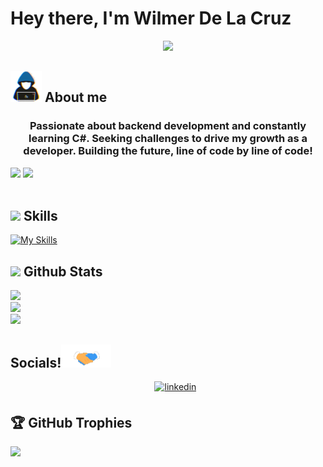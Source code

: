 # Hey there, I'm Wilmer De La Cruz
<p align="center">
  <a href="https://github.com/DenverCoder1/readme-typing-svg"><img src="https://readme-typing-svg.herokuapp.com?lines=Software+Development+Student;In+Process+of+Backend+Developer;Increasing%20my%20learning&center=true&width=500&height=50"></a>
</p>

## <picture><img src = "https://github.com/0xAbdulKhalid/0xAbdulKhalid/raw/main/assets/mdImages/about_me.gif" width = 50px></picture> **About me**

<h3 align="center">  Passionate about backend development and constantly learning C#. Seeking challenges to drive my growth as a developer. Building the future, line of code by line of code! </h3>

[![](https://visitcount.itsvg.in/api?id=Wil-JsDev&icon=0&color=0)](https://visitcount.itsvg.in)
<img src="https://user-images.githubusercontent.com/73097560/115834477-dbab4500-a447-11eb-908a-139a6edaec5c.gif"><br><br>

## <img src="https://media2.giphy.com/media/QssGEmpkyEOhBCb7e1/giphy.gif?cid=ecf05e47a0n3gi1bfqntqmob8g9aid1oyj2wr3ds3mg700bl&rid=giphy.gif" width ="25"><b> Skills</b>

[![My Skills](https://skillicons.dev/icons?i=cs,dotnet,postgres,postman,git)](https://skillicons.dev)

## <img src="https://media.giphy.com/media/iY8CRBdQXODJSCERIr/giphy.gif" width="35"><b> Github Stats </b>
![](https://github-readme-stats.vercel.app/api?username=Wil-JsDev&theme=tokyonight&hide_border=false&include_all_commits=false&count_private=false)<br/>
![](https://github-readme-streak-stats.herokuapp.com/?user=Wil-JsDev&theme=tokyonight&hide_border=false)<br/>
![](https://github-readme-stats.vercel.app/api/top-langs/?username=Wil-JsDev&theme=tokyonight&hide_border=false&include_all_commits=false&count_private=false&layout=compact)

## <b>Socials!</b><img src="https://github.com/0xAbdulKhalid/0xAbdulKhalid/raw/main/assets/mdImages/handshake.gif" width ="80">

<div align='center'>
<ul>
<a href="https://www.linkedin.com/in/wilmer-jose-de-la-cruz-22919925a/" target="_blank">
<img src="https://img.shields.io/badge/linkedin:  Wilmer De La Cruz-%2300acee.svg?color=405DE6&style=for-the-badge&logo=linkedin&logoColor=white" alt=linkedin style="margin-bottom: 5px;"/>
</a>
</ul>
</div>

## 🏆 GitHub Trophies
![](https://github-profile-trophy.vercel.app/?username=Wil-JsDev&theme=nord&no-frame=false&no-bg=true&margin-w=4)


  


<!-- Proudly created with GPRM ( https://gprm.itsvg.in ) -->
